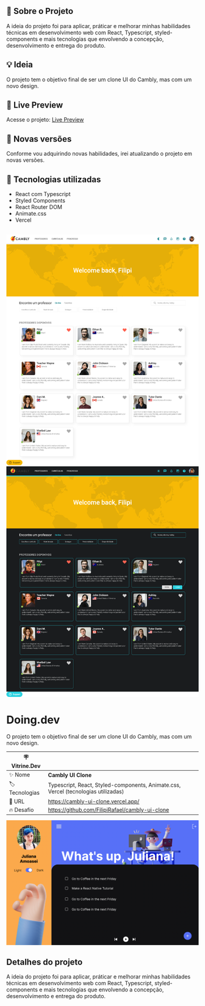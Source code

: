 ## 🚀 Sobre o Projeto
A ideia do projeto foi para aplicar, práticar e melhorar minhas habilidades técnicas em desenvolvimento web com React, Typescript, styled-components e mais tecnologias que envolvendo a concepção, desenvolvimento e entrega do produto.

## 💡 Ideia
O projeto tem o objetivo final de ser um clone UI do Cambly, mas com um novo design.

## 🚀 Live Preview
Acesse o projeto: [Live Preview](https://cambly-ui-clone.vercel.app/)

## 🚀 Novas versões
Conforme vou adquirindo novas habilidades, irei atualizando o projeto em novas versões. 

## 🚀 Tecnologias utilizadas
- React com Typescript
- Styled Components
- React Router DOM
- Animate.css
- Vercel

##
<img src="./public/images/light-screenshot.png" alt="App Screenshot">
<img src="./public/images/dark-screenshot.png" alt="App Screenshot">

# Doing.dev

O projeto tem o objetivo final de ser um clone UI do Cambly, mas com um novo design.

| :placard: Vitrine.Dev |     |
| -------------  | --- |
| :sparkles: Nome        | **Cambly UI Clone**
| :label: Tecnologias | Typescript, React, Styled-components, Animate.css, Vercel (tecnologias utilizadas)
| :rocket: URL         | https://cambly-ui-clone.vercel.app/
| :fire: Desafio     | https://github.com/FilipiRafael/cambly-ui-clone

<!-- Inserir imagem com a #vitrinedev ao final do link -->
![](https://raw.githubusercontent.com/FilipiRafael/doing.dev/main/public/screenshots/image5.png#vitrinedev)

## Detalhes do projeto

A ideia do projeto foi para aplicar, práticar e melhorar minhas habilidades técnicas em desenvolvimento web com React, Typescript, styled-components e mais tecnologias que envolvendo a concepção, desenvolvimento e entrega do produto.
